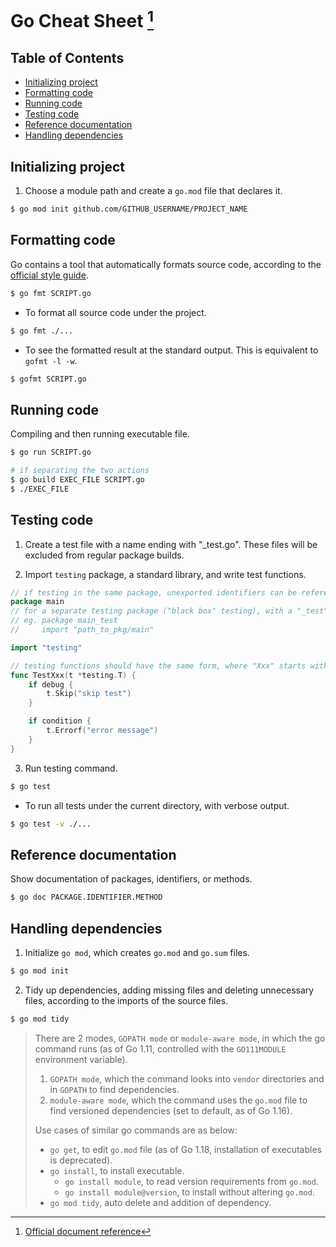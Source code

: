 # Go Cheat Sheet [^document] <!-- omit in toc -->
[^document]: [Official document reference](https://go.dev/doc/)

## Table of Contents <!-- omit in toc -->
- [Initializing project](#initializing-project)
- [Formatting code](#formatting-code)
- [Running code](#running-code)
- [Testing code](#testing-code)
- [Reference documentation](#reference-documentation)
- [Handling dependencies](#handling-dependencies)

## Initializing project
1. Choose a module path and create a `go.mod` file that declares it.
```bash
$ go mod init github.com/GITHUB_USERNAME/PROJECT_NAME
```

## Formatting code
Go contains a tool that automatically formats source code, according to the [official style guide](https://go.dev/doc/effective_go#formatting).
```bash
$ go fmt SCRIPT.go
```

- To format all source code under the project.
```bash
$ go fmt ./...
```

- To see the formatted result at the standard output. This is equivalent to `gofmt -l -w`.
```bash
$ gofmt SCRIPT.go
```

## Running code
Compiling and then running executable file.
```bash
$ go run SCRIPT.go

# if separating the two actions
$ go build EXEC_FILE SCRIPT.go
$ ./EXEC_FILE
```

## Testing code
1. Create a test file with a name ending with "_test.go". These files will be excluded from regular package builds.

2. Import `testing` package, a standard library, and write test functions.
```go
// if testing in the same package, unexported identifiers can be refered
package main
// for a separate testing package ("black box" testing), with a "_test" suffix, the package being tested must be imported explicitly
// eg. package main_test
//     import "path_to_pkg/main"

import "testing"

// testing functions should have the same form, where "Xxx" starts with uppercase
func TestXxx(t *testing.T) {
    if debug {
        t.Skip("skip test")
    }

    if condition {
        t.Errorf("error message")
    }
}
```

3. Run testing command.
```bash
$ go test
```

- To run all tests under the current directory, with verbose output.
```bash
$ go test -v ./...
```

## Reference documentation
Show documentation of packages, identifiers, or methods.
```bash
$ go doc PACKAGE.IDENTIFIER.METHOD
```

## Handling dependencies
1. Initialize `go mod`, which creates `go.mod` and `go.sum` files.
```bash
$ go mod init
```

2. Tidy up dependencies, adding missing files and deleting unnecessary files, according to the imports of the source files.
```bash
$ go mod tidy
```
> There are 2 modes, `GOPATH mode` or `module-aware mode`, in which the go command runs (as of Go 1.11, controlled with the `GO111MODULE` environment variable).
> 1. `GOPATH mode`, which the command looks into `vendor` directories and in `GOPATH` to find dependencies.
> 2. `module-aware mode`, which the command uses the `go.mod` file to find versioned dependencies (set to default, as of Go 1.16).
> 
> Use cases of similar go commands are as below:
> - `go get`, to edit `go.mod` file (as of Go 1.18, installation of executables is deprecated).
> - `go install`, to install executable.
>   - `go install module`, to read version requirements from `go.mod`.
>   - `go install module@version`, to install without altering `go.mod`.
> - `go mod tidy`, auto delete and addition of dependency.
